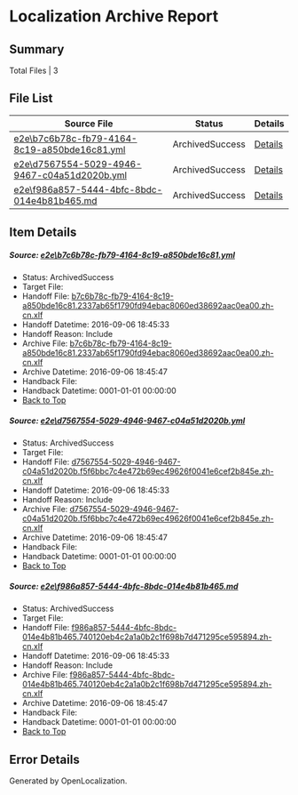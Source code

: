 # <a name='report-top'></a> Localization Archive Report

## Summary
 Total Files | 3

## File List
 Source File | Status | Details 
 ----------- | ------ | ------- 
 [e2e\b7c6b78c-fb79-4164-8c19-a850bde16c81.yml](https://github.com/OpenLocalizationTestOrg/ol-test0/blob/3526fca542c861d559a18d71461d0c0634a05ddf/e2e/b7c6b78c-fb79-4164-8c19-a850bde16c81.yml) | ArchivedSuccess | [Details](#105fb2db187c884c0824382ad2b2fd82ec31b01a4)
 [e2e\d7567554-5029-4946-9467-c04a51d2020b.yml](https://github.com/OpenLocalizationTestOrg/ol-test0/blob/3526fca542c861d559a18d71461d0c0634a05ddf/e2e/d7567554-5029-4946-9467-c04a51d2020b.yml) | ArchivedSuccess | [Details](#8f0365cedcfcd8dc1a8ba36555b83eb66bb06c4e5)
 [e2e\f986a857-5444-4bfc-8bdc-014e4b81b465.md](https://github.com/OpenLocalizationTestOrg/ol-test0/blob/3526fca542c861d559a18d71461d0c0634a05ddf/e2e/f986a857-5444-4bfc-8bdc-014e4b81b465.md) | ArchivedSuccess | [Details](#00d27ae0343df3a450ca53dcde8bea07a91f3ca76)

## Item Details
##### <a name='105fb2db187c884c0824382ad2b2fd82ec31b01a4'></a> Source: [e2e\b7c6b78c-fb79-4164-8c19-a850bde16c81.yml](https://github.com/OpenLocalizationTestOrg/ol-test0/blob/3526fca542c861d559a18d71461d0c0634a05ddf/e2e/b7c6b78c-fb79-4164-8c19-a850bde16c81.yml)
* Status: ArchivedSuccess
* Target File: 
* Handoff File: [b7c6b78c-fb79-4164-8c19-a850bde16c81.2337ab65f1790fd94ebac8060ed38692aac0ea00.zh-cn.xlf](https://github.com/OpenLocalizationTestOrg/ol-test0-handoff/blob/9686d4132f870dea5830c57f0829545ce935a065/ol-handoff/OpenLocalizationTestOrg/ol-test0-zhcn/ci/ht/b7c6b78c-fb79-4164-8c19-a850bde16c81.2337ab65f1790fd94ebac8060ed38692aac0ea00.zh-cn.xlf)
* Handoff Datetime: 2016-09-06 18:45:33
* Handoff Reason: Include
* Archive File: [b7c6b78c-fb79-4164-8c19-a850bde16c81.2337ab65f1790fd94ebac8060ed38692aac0ea00.zh-cn.xlf](https://github.com/OpenLocalizationTestOrg/ol-test0-handoff/blob/0619486e574890bfb18775b60f8da5722ff716e1/ol-archive/OpenLocalizationTestOrg/ol-test0-zhcn/ci/ht/b7c6b78c-fb79-4164-8c19-a850bde16c81.2337ab65f1790fd94ebac8060ed38692aac0ea00.zh-cn.xlf)
* Archive Datetime: 2016-09-06 18:45:47
* Handback File: 
* Handback Datetime: 0001-01-01 00:00:00
* [Back to Top](#report-top)

##### <a name='8f0365cedcfcd8dc1a8ba36555b83eb66bb06c4e5'></a> Source: [e2e\d7567554-5029-4946-9467-c04a51d2020b.yml](https://github.com/OpenLocalizationTestOrg/ol-test0/blob/3526fca542c861d559a18d71461d0c0634a05ddf/e2e/d7567554-5029-4946-9467-c04a51d2020b.yml)
* Status: ArchivedSuccess
* Target File: 
* Handoff File: [d7567554-5029-4946-9467-c04a51d2020b.f5f6bbc7c4e472b69ec49626f0041e6cef2b845e.zh-cn.xlf](https://github.com/OpenLocalizationTestOrg/ol-test0-handoff/blob/9686d4132f870dea5830c57f0829545ce935a065/ol-handoff/OpenLocalizationTestOrg/ol-test0-zhcn/ci/ht/d7567554-5029-4946-9467-c04a51d2020b.f5f6bbc7c4e472b69ec49626f0041e6cef2b845e.zh-cn.xlf)
* Handoff Datetime: 2016-09-06 18:45:33
* Handoff Reason: Include
* Archive File: [d7567554-5029-4946-9467-c04a51d2020b.f5f6bbc7c4e472b69ec49626f0041e6cef2b845e.zh-cn.xlf](https://github.com/OpenLocalizationTestOrg/ol-test0-handoff/blob/0619486e574890bfb18775b60f8da5722ff716e1/ol-archive/OpenLocalizationTestOrg/ol-test0-zhcn/ci/ht/d7567554-5029-4946-9467-c04a51d2020b.f5f6bbc7c4e472b69ec49626f0041e6cef2b845e.zh-cn.xlf)
* Archive Datetime: 2016-09-06 18:45:47
* Handback File: 
* Handback Datetime: 0001-01-01 00:00:00
* [Back to Top](#report-top)

##### <a name='00d27ae0343df3a450ca53dcde8bea07a91f3ca76'></a> Source: [e2e\f986a857-5444-4bfc-8bdc-014e4b81b465.md](https://github.com/OpenLocalizationTestOrg/ol-test0/blob/3526fca542c861d559a18d71461d0c0634a05ddf/e2e/f986a857-5444-4bfc-8bdc-014e4b81b465.md)
* Status: ArchivedSuccess
* Target File: 
* Handoff File: [f986a857-5444-4bfc-8bdc-014e4b81b465.740120eb4c2a1a0b2c1f698b7d471295ce595894.zh-cn.xlf](https://github.com/OpenLocalizationTestOrg/ol-test0-handoff/blob/9686d4132f870dea5830c57f0829545ce935a065/ol-handoff/OpenLocalizationTestOrg/ol-test0-zhcn/ci/ht/f986a857-5444-4bfc-8bdc-014e4b81b465.740120eb4c2a1a0b2c1f698b7d471295ce595894.zh-cn.xlf)
* Handoff Datetime: 2016-09-06 18:45:33
* Handoff Reason: Include
* Archive File: [f986a857-5444-4bfc-8bdc-014e4b81b465.740120eb4c2a1a0b2c1f698b7d471295ce595894.zh-cn.xlf](https://github.com/OpenLocalizationTestOrg/ol-test0-handoff/blob/0619486e574890bfb18775b60f8da5722ff716e1/ol-archive/OpenLocalizationTestOrg/ol-test0-zhcn/ci/ht/f986a857-5444-4bfc-8bdc-014e4b81b465.740120eb4c2a1a0b2c1f698b7d471295ce595894.zh-cn.xlf)
* Archive Datetime: 2016-09-06 18:45:47
* Handback File: 
* Handback Datetime: 0001-01-01 00:00:00
* [Back to Top](#report-top)


## Error Details

Generated by OpenLocalization.
